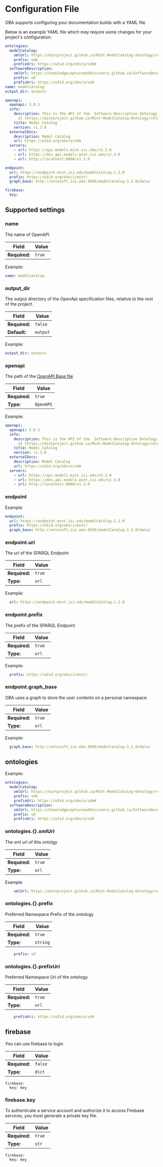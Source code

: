 # Configuration File

OBA supports configuring your documentation builds with a YAML file.

Below is an example YAML file which may require some changes for your project's configuration:

```yaml
ontologies:
  modelCatalog:
    xmlUrl: https://mintproject.github.io/Mint-ModelCatalog-Ontology/release/1.2.0/ontology.xml
    prefix: sdm
    prefixUri: https://w3id.org/okn/o/sdm#
  softwareDescription:
    xmlUrl: https://knowledgecaptureanddiscovery.github.io/SoftwareDescriptionOntology/release/1.4.0/ontology.xml
    prefix: sd
    prefixUri: https://w3id.org/okn/o/sd#
name: modelcatalog
output_dir: outputs

openapi:
  openapi: 3.0.1
  info:
    description: This is the API of the  Software Description Ontology
      at [https://mintproject.github.io/Mint-ModelCatalog-Ontology/release/1.3.0/index-en.html](https://w3id.org/okn/o/sdm)
    title: Model Catalog
    version: v1.3.0
  externalDocs:
    description: Model Catalog
    url: https://w3id.org/okn/o/sdm
  servers:
    - url: https://api.models.mint.isi.edu/v1.3.0
    - url: https://dev.api.models.mint.isi.edu/v1.3.0
    - url: http://localhost:8080/v1.3.0

endpoint:
  url: https://endpoint.mint.isi.edu/modelCatalog-1.2.0
  prefix: https://w3id.org/okn/i/mint/
  graph_base: http://ontosoft.isi.edu:3030/modelCatalog-1.2.0/data/

firebase:
  key:
```


## Supported settings

### name

The name of OpenAPI

| Field | Value |
|---|---|
| **Required:** | ``true`` |

Example:

```yaml
name: modelcatalog
```


### output_dir

The output directory of the OpenApi specification files, relative to the root of the project.

| Field | Value |
|---|---|
| **Required:** | ``false`` |
| **Default:** | ``output`` |


Example:

```yaml
output_dir: outputs
```


### openapi

The path of the [OpenAPI Base file](https://swagger.io/docs/specification/basic-structure/)

| Field | Value |
|---|---|
| **Required:** | ``true`` |
| **Type:** | ``OpenAPI`` |


Example:

```yaml
openapi:
  openapi: 3.0.1
  info:
    description: This is the API of the  Software Description Ontology
      at [https://mintproject.github.io/Mint-ModelCatalog-Ontology/release/1.3.0/index-en.html](https://w3id.org/okn/o/sdm)
    title: Model Catalog
    version: v1.3.0
  externalDocs:
    description: Model Catalog
    url: https://w3id.org/okn/o/sdm
  servers:
    - url: https://api.models.mint.isi.edu/v1.3.0
    - url: https://dev.api.models.mint.isi.edu/v1.3.0
    - url: http://localhost:8080/v1.3.0
  ```

### endpoint

Example

```yaml
endpoint:
  url: https://endpoint.mint.isi.edu/modelCatalog-1.2.0
  prefix: https://w3id.org/okn/i/mint/
  graph_base: http://ontosoft.isi.edu:3030/modelCatalog-1.2.0/data/
```

### endpoint.url

The url of the SPARQL Endpoint 

| Field | Value |
|---|---|
| **Required:** | ``true`` |
| **Type:** | ``url`` |


Example:

```yaml
  url: https://endpoint.mint.isi.edu/modelCatalog-1.2.0
```


### endpoint.prefix


The prefix of the SPARQL Endpoint 

| Field | Value |
|---|---|
| **Required:** | ``true`` |
| **Type:** | ``url`` |


Example:

```yaml
  prefix: https://w3id.org/okn/i/mint/
```


### endpoint.graph_base

OBA uses a graph to store the user contents on a personal namespace. 

| Field | Value |
|---|---|
| **Required:** | ``true`` |
| **Type:** | ``url`` |


Example:

```yaml
  graph_base: http://ontosoft.isi.edu:3030/modelCatalog-1.2.0/data/
```


## ontologies

Example:

```yaml
ontologies:
  modelCatalog:
    xmlUrl: https://mintproject.github.io/Mint-ModelCatalog-Ontology/release/1.2.0/ontology.xml
    prefix: sdm
    prefixUri: https://w3id.org/okn/o/sdm#
  softwareDescription:
    xmlUrl: https://knowledgecaptureanddiscovery.github.io/SoftwareDescriptionOntology/release/1.4.0/ontology.xml
    prefix: sd
    prefixUri: https://w3id.org/okn/o/sd#
```

### ontologies.{}.xmlUrl

The xml url of this ontolgy

| Field | Value |
|---|---|
| **Required:** | ``true`` |
| **Type:** | ``url`` |

Example

```yaml
    xmlUrl: https://mintproject.github.io/Mint-ModelCatalog-Ontology/release/1.2.0/ontology.xml
```



### ontologies.{}.prefix

Preferred Namespace Prefix of the ontology

| Field | Value |
|---|---|
| **Required:** | ``true`` |
| **Type:** | ``string`` |


```yaml
    prefix: sd
```

### ontologies.{}.prefixUri

Preferred Namespace Uri of the ontology


| Field | Value |
|---|---|
| **Required:** | ``true`` |
| **Type:** | ``url`` |

```yaml
    prefixUri: https://w3id.org/okn/o/sd#
```


## firebase

You can use firebase to login

| Field | Value |
|---|---|
| **Required:** | ``false`` |
| **Type:** | ``dict`` |

```
firebase:
  key: key
```

### firebase.key

To authenticate a service account and authorize it to access Firebase services, you must generate a private key file.



| Field | Value |
|---|---|
| **Required:** | ``true`` |
| **Type:** | ``str`` |

```
firebase:
  key: key
```
